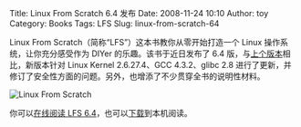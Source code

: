 Title: Linux From Scratch 6.4 发布
Date: 2008-11-24 10:10
Author: toy
Category: Books
Tags: LFS
Slug: linux-from-scratch-64

Linux From Scratch（简称“LFS”）这本书教你从零开始打造一个 Linux
操作系统，让你充分感受作为 DIYer 的乐趣。该书于近日发布了 6.4
版，与[上个版本](http://linuxtoy.org/archives/linux-from-scratch-63-released.html)相比，新版本针对
Linux Kernel 2.6.27.4、GCC 4.3.2、glibc 2.8
进行了更新，并修订了安全性方面的问题。另外，也增添了不少贯穿全书的说明性材料。

![Linux From Scratch](http://i.linuxtoy.org/i/logo/linuxfromscratch.png)

你可以[在线阅读 LFS
6.4](http://www.linuxfromscratch.org/lfs/view/6.4/)，也可以[下载](http://www.linuxfromscratch.org/lfs/downloads/6.4/)到本机阅读。

